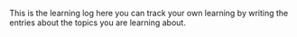 This is the learning log here you can track your own learning by writing the entries about the topics you are learning about.
